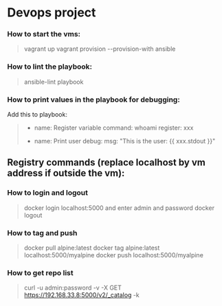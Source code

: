 # Devops project

### How to start the vms:
> vagrant up
> vagrant provision --provision-with ansible

### How to lint the playbook:
> ansible-lint playbook


### How to print values in the playbook for debugging:
Add this to playbook:

> - name: Register variable
>   command: whoami
>   register: xxx
>
> - name: Print user
>   debug:
>     msg: "This is the user: {{ xxx.stdout }}"

## Registry commands (replace localhost by vm address if outside the vm):
### How to login and logout
> docker login localhost:5000 and enter admin and password
> docker logout

### How to tag and push
> docker pull alpine:latest
> docker tag alpine:latest localhost:5000/myalpine
> docker push localhost:5000/myalpine

### How to get repo list
> curl -u admin:password -v -X GET https://192.168.33.8:5000/v2/_catalog -k
